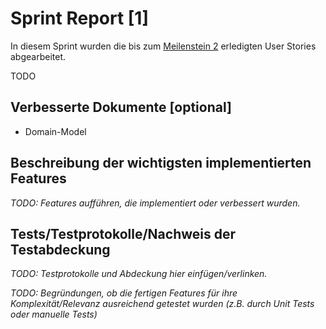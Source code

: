 # Sprint Report [1]

In diesem Sprint wurden die bis zum [Meilenstein 2](meilenstein-url) erledigten User Stories abgearbeitet.

TODO

## Verbesserte Dokumente [optional]

- Domain-Model


## Beschreibung der wichtigsten implementierten Features

*TODO: Features aufführen, die implementiert oder verbessert wurden.*

## Tests/Testprotokolle/Nachweis der Testabdeckung

*TODO: Testprotokolle und Abdeckung hier einfügen/verlinken.*

*TODO: Begründungen, ob die fertigen Features für ihre Komplexität/Relevanz ausreichend getestet wurden (z.B. durch Unit Tests oder manuelle Tests)*
